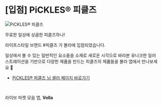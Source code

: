# [입점] PiCKLES® 피클즈

![PiCKLES® 피클즈](../../assets/marketing/dist/seller-pickles.png)

무료한 일상에 상큼한 피클즈하나!

라이프스타일 브랜드 #피클즈 가 볼라에 입점되었습니다.

일상에서 볼 수 있는 일반적인 요소들을 소재로 새로운 시각으로 바라본 유니크한 일러스트레이션을 기반으로 다양한 제품을 만드는 피클즈의 제품들을 볼라 앱에서 만나보세요 🥒

- [PiCKLES® 피클즈 님 셀러 페이지 바로가기](volla://deeplink/seller/17)

<br>

라이브 마켓 모음 앱, **Volla**
